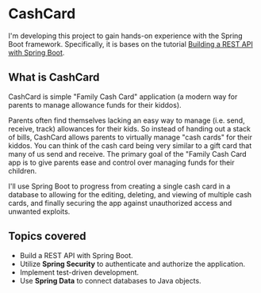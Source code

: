 # CashCard
I'm developing this project to gain hands-on experience with the Spring Boot framework. Specifically, it is bases on the tutorial [Building a REST API with Spring Boot](https://spring.academy/courses/building-a-rest-api-with-spring-boot).

## What is CashCard
CashCard is simple "Family Cash Card" application (a modern way for parents to manage allowance funds for their kiddos).

Parents often find themselves lacking an easy way to manage (i.e. send, receive, track) allowances for their kids. So instead of handing out a stack of bills, CashCard allows parents to virtually manage "cash cards" for their kiddos. You can think of the cash card being very similar to a gift card that many of us send and receive. The primary goal of the "Family Cash Card app is to give parents ease and control over managing funds for their children.

I'll use Spring Boot to progress from creating a single cash card in a database to allowing for the editing, deleting, and viewing of multiple cash cards, and finally securing the app against unauthorized access and unwanted exploits.

## Topics covered
- Build a REST API with Spring Boot.
- Utilize **Spring Security** to authenticate and authorize the application.
- Implement test-driven development.
- Use **Spring Data** to connect databases to Java objects.